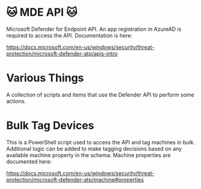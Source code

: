 # :cat: MDE API :cat:
Microsoft Defender for Endpoint API.  An app registration in AzureAD is required to access the API. Documentation is here:

https://docs.microsoft.com/en-us/windows/security/threat-protection/microsoft-defender-atp/apis-intro

# Various Things
A collection of scripts and items that use the Defender API to perform some actions.

# Bulk Tag Devices
This is a PowerShell script used to access the API and tag machines in bulk.  Additional logic can be added to make tagging decisions based on any available machine property in the schema. Machine properties are documented here:

https://docs.microsoft.com/en-us/windows/security/threat-protection/microsoft-defender-atp/machine#properties

